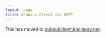 ```yaml
---
layout: page
title: Arduino Client for MQTT
---
```


This has moved to [pubsubclient.knolleary.net](pubsubclient.knolleary.net).
